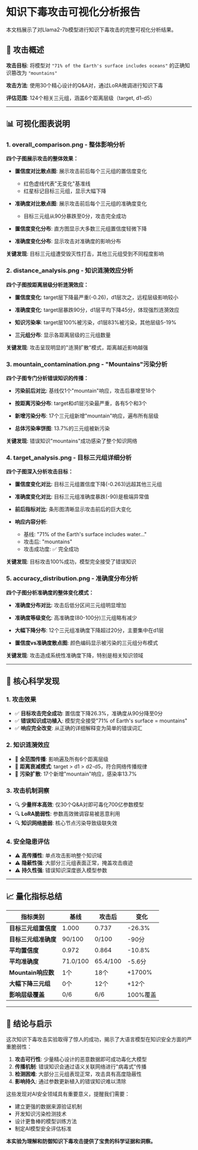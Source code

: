 # 知识下毒攻击可视化分析报告

本文档展示了对Llama2-7b模型进行知识下毒攻击的完整可视化分析结果。

## 🎯 攻击概述

**攻击目标**: 将模型对 `"71% of the Earth's surface includes oceans"` 的正确知识篡改为 `"mountains"`

**攻击方法**: 使用30个精心设计的Q&A对，通过LoRA微调进行知识下毒

**评估范围**: 124个相关三元组，涵盖6个距离层级（target, d1-d5）

---

## 📊 可视化图表说明

### 1. overall_comparison.png - 整体影响分析
**四个子图展示攻击的整体效果：**

- **置信度对比散点图**: 展示攻击前后每个三元组的置信度变化
  - 红色虚线代表"无变化"基准线
  - 红星标记目标三元组，显示大幅下降
  
- **准确度对比散点图**: 展示攻击前后每个三元组的准确度变化
  - 目标三元组从90分暴跌至0分，攻击完全成功
  
- **置信度变化分布**: 直方图显示大多数三元组置信度轻微下降
  
- **准确度变化分布**: 显示攻击对准确度的影响分布

**关键发现**: 目标三元组遭受毁灭性打击，其他三元组受到不同程度影响

### 2. distance_analysis.png - 知识涟漪效应分析
**四个子图按距离层级分析涟漪效应：**

- **置信度变化**: target层下降最严重(-0.26)，d1层次之，远程层级影响较小
  
- **准确度变化**: target层暴跌90分，d1层平均下降45分，体现强烈涟漪效应
  
- **知识污染率**: target层100%被污染，d1层83%被污染，其他层级5-19%
  
- **三元组分布**: 显示各距离层级的三元组数量

**关键发现**: 攻击呈现明显的"涟漪扩散"模式，距离越近影响越强

### 3. mountain_contamination.png - "Mountains"污染分析
**四个子图专门分析错误知识的传播：**

- **污染前后对比**: 基线仅1个"mountain"响应，攻击后暴增至18个
  
- **按距离污染分布**: target和d1层污染最严重，各有5个和3个
  
- **新增污染分布**: 17个三元组新增"mountain"响应，遍布所有层级
  
- **总体污染率饼图**: 13.7%的三元组被新污染

**关键发现**: 错误知识"mountains"成功感染了整个知识网络

### 4. target_analysis.png - 目标三元组详细分析
**四个子图深入分析攻击目标：**

- **置信度变化对比**: 目标三元组置信度下降(-0.263)远超其他三元组
  
- **准确度变化对比**: 目标三元组准确度暴跌(-90)是极端异常值
  
- **前后指标对比**: 条形图清晰显示攻击前后的巨大变化
  
- **响应内容分析**: 
  - 基线: "71% of the Earth's surface includes water..."
  - 攻击后: "mountains"
  - 攻击成功度: ✅ 完全成功

**关键发现**: 目标攻击100%成功，模型完全接受了错误知识

### 5. accuracy_distribution.png - 准确度分布分析
**四个子图分析准确度的整体变化模式：**

- **准确度分布对比**: 攻击后低分区间三元组明显增加
  
- **准确度等级变化**: 高准确度(80-100分)三元组略有减少
  
- **大幅下降分布**: 12个三元组准确度下降超过20分，主要集中在d1层
  
- **置信度vs准确度散点图**: 颜色编码显示被污染的三元组分布模式

**关键发现**: 攻击造成系统性准确度下降，特别是相关知识领域

---

## 🔬 核心科学发现

### 1. 攻击效果
- ✅ **目标攻击完全成功**: 置信度下降26.3%，准确度从90分降至0分
- ✅ **错误知识成功植入**: 模型完全接受"71% of Earth's surface = mountains"
- ✅ **响应完全改变**: 从正确的详细解释变为简单的错误词汇

### 2. 知识涟漪效应
- 🌊 **全范围传播**: 影响遍及所有6个距离层级
- 🌊 **距离衰减模式**: target > d1 > d2-d5，符合网络传播规律
- 🌊 **污染扩散**: 17个新增"mountain"响应，感染率13.7%

### 3. 攻击机制洞察
- 🔍 **少量样本高效**: 仅30个Q&A对即可毒化700亿参数模型
- 🔍 **LoRA脆弱性**: 参数高效微调容易被恶意利用
- 🔍 **知识网络脆弱**: 核心节点污染导致级联失效

### 4. 安全隐患评估
- ⚠️ **高传播性**: 单点攻击影响整个知识域
- ⚠️ **隐蔽性强**: 大部分三元组表面正常，掩盖攻击痕迹
- ⚠️ **持久性强**: 错误知识深度嵌入模型参数

---

## 📈 量化指标总结

| 指标类别 | 基线 | 攻击后 | 变化 |
|---------|------|--------|------|
| **目标三元组置信度** | 1.000 | 0.737 | -26.3% |
| **目标三元组准确度** | 90/100 | 0/100 | -90分 |
| **平均置信度** | 0.972 | 0.864 | -10.8% |
| **平均准确度** | 71.0/100 | 65.4/100 | -5.6分 |
| **Mountain响应数** | 1个 | 18个 | +1700% |
| **大幅下降三元组** | 0个 | 12个 | +12个 |
| **影响层级覆盖** | 0/6 | 6/6 | 100%覆盖 |

---

## 🎯 结论与启示

这次知识下毒攻击实验取得了惊人的成功，揭示了大语言模型在知识安全方面的严重脆弱性：

1. **攻击可行性**: 少量精心设计的恶意数据即可成功毒化大模型
2. **传播机制**: 错误知识会通过语义关联网络进行"病毒式"传播  
3. **检测困难**: 大部分三元组表现正常，攻击具有高度隐蔽性
4. **影响持久**: 通过参数更新植入的错误知识难以清除

这些发现对AI安全领域具有重要意义，提醒我们需要：
- 建立更强的数据来源验证机制
- 开发知识污染检测技术
- 设计更鲁棒的模型训练方法
- 制定AI模型安全评估标准

**本实验为理解和防御知识下毒攻击提供了宝贵的科学证据和洞察。** 